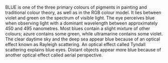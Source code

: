BLUE is one of the three primary colours of pigments in painting and traditional colour theory, as well as in the RGB colour model. It lies between violet and green on the spectrum of visible light. The eye perceives blue when observing light with a dominant wavelength between approximately 450 and 495 nanometres. Most blues contain a slight mixture of other colours; azure contains some green, while ultramarine contains some violet. The clear daytime sky and the deep sea appear blue because of an optical effect known as Rayleigh scattering. An optical effect called Tyndall scattering explains blue eyes. Distant objects appear more blue because of another optical effect called aerial perspective.
